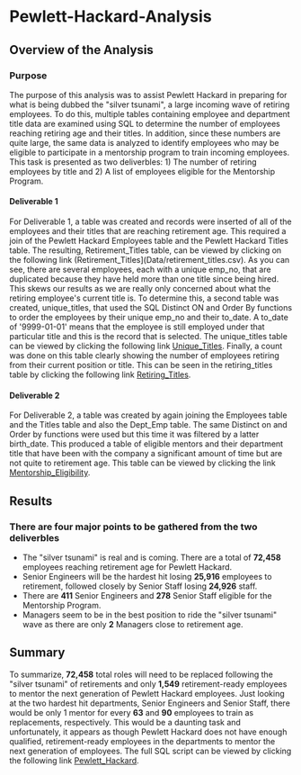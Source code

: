 # Pewlett-Hackard-Analysis
## Overview of the Analysis
### Purpose
The purpose of this analysis was to assist Pewlett Hackard in preparing for what is being dubbed the "silver tsunami", a large incoming wave of retiring employees. To do this, multiple tables containing employee and department title data are examined using SQL to determine the number of employees reaching retiring age and their titles. In addition, since these numbers are quite large, the same data is analyzed to identify employees who may be eligible to participate in a mentorship program to train incoming employees. This task is presented as two deliverbles: 1) The number of retiring employees by title and 2) A list of employees eligible for the Mentorship Program. 
#### Deliverable 1
For Deliverable 1, a table was created and records were inserted of all of the employees and their titles that are reaching retirement age. This required a join of the Pewlett Hackard Employees table and the Pewlett Hackard Titles table. The resulting, Retirement_Titles table, can be viewed by clicking on the following link (Retirement_Titles](Data/retirement_titles.csv). As you can see, there are several employees, each with a unique emp_no, that are duplicated because they have held more than one title since being hired. This skews our results as we are really only concerned about what the retiring employee's current title is. To determine this, a second table was created, unique_titles, that used the SQL Distinct ON and Order By functions to order the employees by their unique emp_no and their to_date. A to_date of '9999-01-01' means that the employee is still employed under that particular title and this is the record that is selected. The unique_titles table can be viewed by clicking the following link [Unique_Titles](Data/unique_titles.csv). Finally, a count was done on this table clearly showing the number of employees retiring from their current position or title. This can be seen in the retiring_titles table by clicking the following link [Retiring_Titles](Data/retiring_titles.csv). 
#### Deliverable 2
For Deliverable 2, a table was created by again joining the Employees table and the Titles table and also the Dept_Emp table. The same Distinct on and Order by functions were used but this time it was filtered by a latter birth_date. This produced a table of eligible mentors and their department title that have been with the company a significant amount of time but are not quite to retirement age. This table can be viewed by clicking the link [Mentorship_Eligibility](Data/mentorship_eligibility.csv).
## Results
### There are four major points to be gathered from the two deliverbles
  * The "silver tsunami" is real and is coming. There are a total of **72,458** employees reaching retirement age for Pewlett Hackard.
  * Senior Engineers will be the hardest hit losing **25,916** employees to retirement, followed closely by Senior Staff losing **24,926** staff.
  * There are **411** Senior Engineers and **278** Senior Staff eligible for the Mentorship Program.
  * Managers seem to be in the best position to ride the "silver tsunami" wave as there are only **2** Managers close to retirement age. 
## Summary
To summarize, **72,458** total roles will need to be replaced following the "silver tsunami" of retirements and only **1,549** retirement-ready employees to mentor the next generation of Pewlett Hackard employees. Just looking at the two hardest hit departments, Senior Engineers and Senior Staff, there would be only 1 mentor for every **63** and **90** employees to train as replacements, respectively. This would be a daunting task and unfortunately, it appears as though Pewlett Hackard does not have enough qualified, retirement-ready employees in the departments to mentor the next generation of employees. The full SQL script can be viewed by clicking the following link [Pewlett_Hackard](Queries/Employee_Database_challenge.sql).

